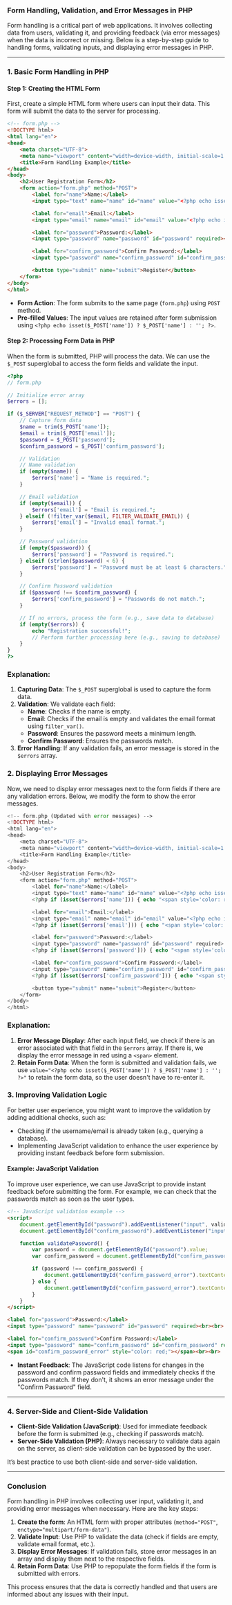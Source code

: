 ### **Form Handling, Validation, and Error Messages in PHP**

Form handling is a critical part of web applications. It involves collecting data from users, validating it, and providing feedback (via error messages) when the data is incorrect or missing. Below is a step-by-step guide to handling forms, validating inputs, and displaying error messages in PHP.

---

### **1. Basic Form Handling in PHP**

#### **Step 1: Creating the HTML Form**

First, create a simple HTML form where users can input their data. This form will submit the data to the server for processing.

```html
<!-- form.php -->
<!DOCTYPE html>
<html lang="en">
<head>
    <meta charset="UTF-8">
    <meta name="viewport" content="width=device-width, initial-scale=1.0">
    <title>Form Handling Example</title>
</head>
<body>
    <h2>User Registration Form</h2>
    <form action="form.php" method="POST">
        <label for="name">Name:</label>
        <input type="text" name="name" id="name" value="<?php echo isset($_POST['name']) ? $_POST['name'] : ''; ?>" required><br><br>

        <label for="email">Email:</label>
        <input type="email" name="email" id="email" value="<?php echo isset($_POST['email']) ? $_POST['email'] : ''; ?>" required><br><br>

        <label for="password">Password:</label>
        <input type="password" name="password" id="password" required><br><br>

        <label for="confirm_password">Confirm Password:</label>
        <input type="password" name="confirm_password" id="confirm_password" required><br><br>

        <button type="submit" name="submit">Register</button>
    </form>
</body>
</html>
```

- **Form Action**: The form submits to the same page (`form.php`) using `POST` method.
- **Pre-filled Values**: The input values are retained after form submission using `<?php echo isset($_POST['name']) ? $_POST['name'] : ''; ?>`.

#### **Step 2: Processing Form Data in PHP**

When the form is submitted, PHP will process the data. We can use the `$_POST` superglobal to access the form fields and validate the input.

```php
<?php
// form.php

// Initialize error array
$errors = [];

if ($_SERVER["REQUEST_METHOD"] == "POST") {
    // Capture form data
    $name = trim($_POST['name']);
    $email = trim($_POST['email']);
    $password = $_POST['password'];
    $confirm_password = $_POST['confirm_password'];

    // Validation
    // Name validation
    if (empty($name)) {
        $errors['name'] = "Name is required.";
    }

    // Email validation
    if (empty($email)) {
        $errors['email'] = "Email is required.";
    } elseif (!filter_var($email, FILTER_VALIDATE_EMAIL)) {
        $errors['email'] = "Invalid email format.";
    }

    // Password validation
    if (empty($password)) {
        $errors['password'] = "Password is required.";
    } elseif (strlen($password) < 6) {
        $errors['password'] = "Password must be at least 6 characters.";
    }

    // Confirm Password validation
    if ($password !== $confirm_password) {
        $errors['confirm_password'] = "Passwords do not match.";
    }

    // If no errors, process the form (e.g., save data to database)
    if (empty($errors)) {
        echo "Registration successful!";
        // Perform further processing here (e.g., saving to database)
    }
}
?>
```

### **Explanation:**
1. **Capturing Data**: The `$_POST` superglobal is used to capture the form data.
2. **Validation**: We validate each field:
    - **Name**: Checks if the name is empty.
    - **Email**: Checks if the email is empty and validates the email format using `filter_var()`.
    - **Password**: Ensures the password meets a minimum length.
    - **Confirm Password**: Ensures the passwords match.
3. **Error Handling**: If any validation fails, an error message is stored in the `$errors` array.

### **2. Displaying Error Messages**

Now, we need to display error messages next to the form fields if there are any validation errors. Below, we modify the form to show the error messages.

```php
<!-- form.php (Updated with error messages) -->
<!DOCTYPE html>
<html lang="en">
<head>
    <meta charset="UTF-8">
    <meta name="viewport" content="width=device-width, initial-scale=1.0">
    <title>Form Handling Example</title>
</head>
<body>
    <h2>User Registration Form</h2>
    <form action="form.php" method="POST">
        <label for="name">Name:</label>
        <input type="text" name="name" id="name" value="<?php echo isset($_POST['name']) ? $_POST['name'] : ''; ?>" required>
        <?php if (isset($errors['name'])) { echo "<span style='color: red;'>".$errors['name']."</span>"; } ?><br><br>

        <label for="email">Email:</label>
        <input type="email" name="email" id="email" value="<?php echo isset($_POST['email']) ? $_POST['email'] : ''; ?>" required>
        <?php if (isset($errors['email'])) { echo "<span style='color: red;'>".$errors['email']."</span>"; } ?><br><br>

        <label for="password">Password:</label>
        <input type="password" name="password" id="password" required>
        <?php if (isset($errors['password'])) { echo "<span style='color: red;'>".$errors['password']."</span>"; } ?><br><br>

        <label for="confirm_password">Confirm Password:</label>
        <input type="password" name="confirm_password" id="confirm_password" required>
        <?php if (isset($errors['confirm_password'])) { echo "<span style='color: red;'>".$errors['confirm_password']."</span>"; } ?><br><br>

        <button type="submit" name="submit">Register</button>
    </form>
</body>
</html>
```

### **Explanation:**
1. **Error Message Display**: After each input field, we check if there is an error associated with that field in the `$errors` array. If there is, we display the error message in red using a `<span>` element.
2. **Retain Form Data**: When the form is submitted and validation fails, we use `value="<?php echo isset($_POST['name']) ? $_POST['name'] : ''; ?>"` to retain the form data, so the user doesn't have to re-enter it.

### **3. Improving Validation Logic**

For better user experience, you might want to improve the validation by adding additional checks, such as:
- Checking if the username/email is already taken (e.g., querying a database).
- Implementing JavaScript validation to enhance the user experience by providing instant feedback before form submission.

#### **Example: JavaScript Validation**

To improve user experience, we can use JavaScript to provide instant feedback before submitting the form. For example, we can check that the passwords match as soon as the user types.

```html
<!-- JavaScript validation example -->
<script>
    document.getElementById("password").addEventListener("input", validatePassword);
    document.getElementById("confirm_password").addEventListener("input", validatePassword);

    function validatePassword() {
        var password = document.getElementById("password").value;
        var confirm_password = document.getElementById("confirm_password").value;

        if (password !== confirm_password) {
            document.getElementById("confirm_password_error").textContent = "Passwords do not match.";
        } else {
            document.getElementById("confirm_password_error").textContent = "";
        }
    }
</script>

<label for="password">Password:</label>
<input type="password" name="password" id="password" required><br><br>

<label for="confirm_password">Confirm Password:</label>
<input type="password" name="confirm_password" id="confirm_password" required>
<span id="confirm_password_error" style="color: red;"></span><br><br>
```

- **Instant Feedback**: The JavaScript code listens for changes in the password and confirm password fields and immediately checks if the passwords match. If they don't, it shows an error message under the "Confirm Password" field.

---

### **4. Server-Side and Client-Side Validation**

- **Client-Side Validation (JavaScript)**: Used for immediate feedback before the form is submitted (e.g., checking if passwords match).
- **Server-Side Validation (PHP)**: Always necessary to validate data again on the server, as client-side validation can be bypassed by the user.

It’s best practice to use both client-side and server-side validation.

---

### **Conclusion**

Form handling in PHP involves collecting user input, validating it, and providing error messages when necessary. Here are the key steps:

1. **Create the form**: An HTML form with proper attributes (`method="POST"`, `enctype="multipart/form-data"`).
2. **Validate Input**: Use PHP to validate the data (check if fields are empty, validate email format, etc.).
3. **Display Error Messages**: If validation fails, store error messages in an array and display them next to the respective fields.
4. **Retain Form Data**: Use PHP to repopulate the form fields if the form is submitted with errors.

This process ensures that the data is correctly handled and that users are informed about any issues with their input.
